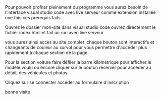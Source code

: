  Pour pouvoir profiter pleinement du programme vous aurez besoin de l'interface visual studio code avec live serveur comme extension installée
 une fois ces prérequis faits

Ouvrez le dossier mon-site dans visual studio code ouvrez directement le fichier index.html et fait un run avec live serveur

 vous aurez ainsi accès au site complet ,chaque bouton sont interactifs et changeants de couleur au survol pour vous permettre d'accéder plus rapidement à chaque section de la page.

Pour la section voiture faire défiler la barre kilométrique pour afficher le modèle voulu ou encore cliquer sur le bouton réserver pour accéder au détail, des véhicules et photos

Cliquez sur se connecter accéder au formulaire d'inscription

bonne visite

